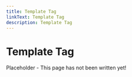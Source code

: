 ```yaml
---
title: Template Tag
linkText: Template Tag
description: Template Tag
---
```


# Template Tag

Placeholder - This page has not been written yet!

